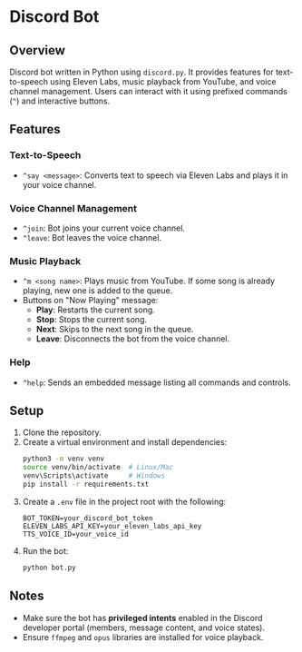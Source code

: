 # Discord Bot

## Overview

Discord bot written in Python using `discord.py`. It provides features for text-to-speech using Eleven Labs, music playback from YouTube, and voice channel management. Users can interact with it using prefixed commands (`^`) and interactive buttons.

## Features

### Text-to-Speech

- `^say <message>`: Converts text to speech via Eleven Labs and plays it in your voice channel.

### Voice Channel Management

- `^join`: Bot joins your current voice channel.
- `^leave`: Bot leaves the voice channel.

### Music Playback

- `^m <song name>`: Plays music from YouTube. If some song is already playing, new one is added to the queue.
- Buttons on "Now Playing" message:
  - **Play**: Restarts the current song.
  - **Stop**: Stops the current song.
  - **Next**: Skips to the next song in the queue.
  - **Leave**: Disconnects the bot from the voice channel.

### Help

- `^help`: Sends an embedded message listing all commands and controls.

## Setup

1. Clone the repository.
2. Create a virtual environment and install dependencies:
   ```bash
   python3 -m venv venv
   source venv/bin/activate  # Linux/Mac
   venv\Scripts\activate     # Windows
   pip install -r requirements.txt
   ```
3. Create a `.env` file in the project root with the following:
   ```env
   BOT_TOKEN=your_discord_bot_token
   ELEVEN_LABS_API_KEY=your_eleven_labs_api_key
   TTS_VOICE_ID=your_voice_id
   ```
4. Run the bot:
   ```bash
   python bot.py
   ```

## Notes

- Make sure the bot has **privileged intents** enabled in the Discord developer portal (members, message content, and voice states).
- Ensure `ffmpeg` and `opus` libraries are installed for voice playback.

